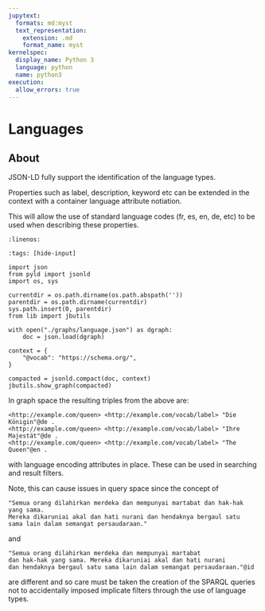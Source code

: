 ```yaml
---
jupytext:
  formats: md:myst
  text_representation:
    extension: .md
    format_name: myst
kernelspec:
  display_name: Python 3
  language: python
  name: python3
execution:
  allow_errors: true
---
```

# Languages

## About

JSON-LD fully support the identification of the language types.

Properties such as label, description, keyword etc can be 
extended in the context with a container language attribute notiation.

This will allow the use of standard language codes (fr, es, en, de, etc) to
be used when describing these properties. 


```{literalinclude} ./graphs/language.json
:linenos:
```


```{code-cell}
:tags: [hide-input]

import json
from pyld import jsonld
import os, sys

currentdir = os.path.dirname(os.path.abspath(''))
parentdir = os.path.dirname(currentdir)
sys.path.insert(0, parentdir)
from lib import jbutils

with open("./graphs/language.json") as dgraph:
    doc = json.load(dgraph)

context = {
    "@vocab": "https://schema.org/",
}

compacted = jsonld.compact(doc, context)
jbutils.show_graph(compacted)

```

In graph space the resulting triples from the above are:

```
<http://example.com/queen> <http://example.com/vocab/label> "Die Königin"@de .
<http://example.com/queen> <http://example.com/vocab/label> "Ihre Majestät"@de .
<http://example.com/queen> <http://example.com/vocab/label> "The Queen"@en .
```

with language encoding attributes in place.  These can be used in
searching and result filters.

Note, this can cause issues in query space since the concept of

```
"Semua orang dilahirkan merdeka dan mempunyai martabat dan hak-hak yang sama. 
Mereka dikaruniai akal dan hati nurani dan hendaknya bergaul satu 
sama lain dalam semangat persaudaraan."
```

and
 
 ```
 "Semua orang dilahirkan merdeka dan mempunyai martabat 
 dan hak-hak yang sama. Mereka dikaruniai akal dan hati nurani 
 dan hendaknya bergaul satu sama lain dalam semangat persaudaraan."@id
 ``` 
 
are different and so care must be taken the creation of the SPARQL 
queries not to accidentally imposed implicate filters through the use 
of language types. 
 
